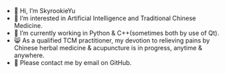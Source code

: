- :runner: Hi, I’m SkyrookieYu
- :herb: I’m interested in Artificial Intelligence and Traditional Chinese Medicine.
- :sunflower: I’m currently working in Python & C++(sometimes both by use of Qt).
- :smile_cat: As a qualified TCM practitioner, my devotion to relieving pains by Chinese herbal medicine & acupuncture is in progress, anytime & anywhere.
- :email: Please contact me by email on GitHub. 

<!---
SkyrookieYu/SkyrookieYu is a ✨ special ✨ repository because its `README.md` (this file) appears on your GitHub profile.
You can click the Preview link to take a look at your changes.
--->
